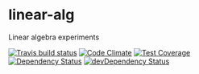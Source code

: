 # linear-alg

Linear algebra experiments

[![Travis build status](http://img.shields.io/travis/jmeas/linear-alg.svg?style=flat)](https://travis-ci.org/jmeas/linear-alg)
[![Code Climate](https://codeclimate.com/github/jmeas/linear-alg/badges/gpa.svg)](https://codeclimate.com/github/jmeas/linear-alg)
[![Test Coverage](https://codeclimate.com/github/jmeas/linear-alg/badges/coverage.svg)](https://codeclimate.com/github/jmeas/linear-alg)
[![Dependency Status](https://david-dm.org/jmeas/linear-alg.svg)](https://david-dm.org/jmeas/linear-alg)
[![devDependency Status](https://david-dm.org/jmeas/linear-alg/dev-status.svg)](https://david-dm.org/jmeas/linear-alg#info=devDependencies)
